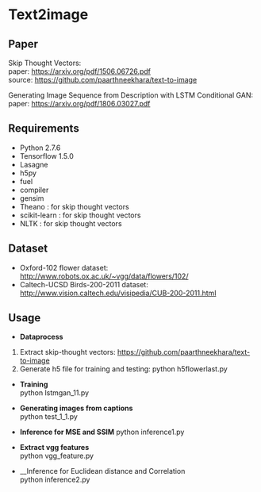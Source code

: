 # Text2image

## Paper
Skip Thought Vectors:  
        paper: https://arxiv.org/pdf/1506.06726.pdf  
        source: https://github.com/paarthneekhara/text-to-image  
    
Generating Image Sequence from Description with LSTM Conditional GAN:  
        paper: https://arxiv.org/pdf/1806.03027.pdf  
    
## Requirements  
* Python 2.7.6  
* Tensorflow 1.5.0   
* Lasagne
* h5py  
* fuel  
* compiler  
* gensim
* Theano : for skip thought vectors  
* scikit-learn : for skip thought vectors  
* NLTK : for skip thought vectors  

## Dataset  
* Oxford-102 flower dataset: http://www.robots.ox.ac.uk/~vgg/data/flowers/102/  
* Caltech-UCSD Birds-200-2011 dataset: http://www.vision.caltech.edu/visipedia/CUB-200-2011.html  

## Usage  
* __Dataprocess__  
1. Extract skip-thought vectors: https://github.com/paarthneekhara/text-to-image  
2. Generate h5 file for training and testing: python h5flowerlast.py

* __Training__  
python lstmgan_11.py  

* __Generating images from captions__  
python test_1_1.py  

* __Inference for MSE and SSIM__
python inference1.py  

* __Extract vgg features__  
python vgg_feature.py  

* __Inference for Euclidean distance and Correlation  
python inference2.py





        
